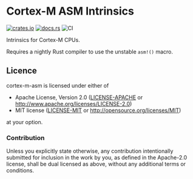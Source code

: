 # Cortex-M ASM Intrinsics

[![crates.io](https://img.shields.io/crates/v/cortex-m-asm.svg)](https://crates.io/crates/cortex-m-asm)
[![docs.rs](https://docs.rs/cortex-m-asm/badge.svg)](https://docs.rs/cortex-m-asm)
![CI](https://github.com/adamgreig/cortex-m-asm/workflows/CI/badge.svg)

Intrinsics for Cortex-M CPUs.

Requires a nightly Rust compiler to use the unstable `asm!()` macro.

## Licence

cortex-m-asm is licensed under either of

* Apache License, Version 2.0 ([LICENSE-APACHE](LICENSE-APACHE) or
  http://www.apache.org/licenses/LICENSE-2.0)
* MIT license ([LICENSE-MIT](LICENSE-MIT) or http://opensource.org/licenses/MIT)

at your option.

### Contribution

Unless you explicitly state otherwise, any contribution intentionally submitted
for inclusion in the work by you, as defined in the Apache-2.0 license, shall
be dual licensed as above, without any additional terms or conditions.
